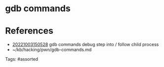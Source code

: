 # gdb commands

# References
- [20221003150528](/zet/20221003150528/) gdb commands debug step into / follow child process
- ~/kb/hacking/pwn/gdb-commands.md

Tags:
    #assorted

